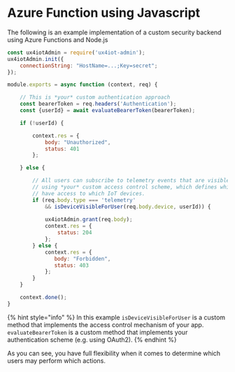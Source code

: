 # Azure Function using Javascript

The following is an example implementation of a custom security backend using Azure Functions and Node.js

```javascript
const ux4iotAdmin = require('ux4iot-admin');
ux4iotAdmin.init({
    connectionString: "HostName=...;Key=secret";
});

module.exports = async function (context, req) {

    // This is *your* custom authentication approach
    const bearerToken = req.headers('Authentication');    
    const {userId} = await evaluateBearerToken(bearerToken);

    if (!userId) {

        context.res = {
            body: "Unauthorized",
            status: 401
        };

    } else {

        // All users can subscribe to telemetry events that are visible for them
        // using *your* custom access control scheme, which defines which users 
        // have access to which IoT devices.
        if (req.body.type === 'telemetry' 
            && isDeviceVisibleForUser(req.body.device, userId)) {
            
            ux4iotAdmin.grant(req.body);
            context.res = {
                status: 204
            };
        } else {
            context.res = {
               body: "Forbidden",
               status: 403
            };
        }
    }

    context.done();    
}
```

{% hint style="info" %}
In this example `isDeviceVisibleForUser` is a custom method that implements the access control mechanism of your app. `evaluateBearerToken` is a custom method that implements your authentication scheme \(e.g. using OAuth2\).
{% endhint %}

As you can see, you have full flexibility when it comes to determine which users may perform which actions.

